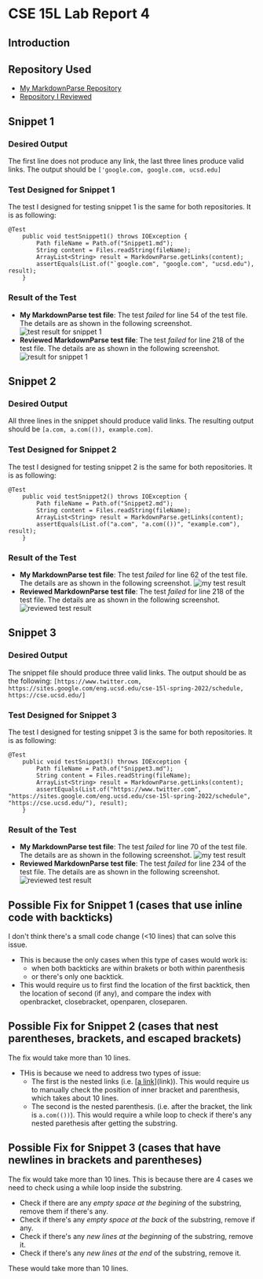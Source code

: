 # CSE 15L Lab Report 4
## Introduction

## Repository Used
- [My MarkdownParse Repository](https://github.com/fjiang316/markdown-parser-fork)
- [Repository I Reviewed](https://github.com/calistajlee/lab6-markdown-parser.git )

## Snippet 1 
### Desired Output
The first line does not produce any link, the last three lines produce valid links. The output should be `['google.com, google.com, ucsd.edu]`
### Test Designed for Snippet 1
The test I designed for testing snippet 1 is the same for both repositories. It is as following:
```
@Test
    public void testSnippet1() throws IOException {
        Path fileName = Path.of("Snippet1.md");
        String content = Files.readString(fileName);
        ArrayList<String> result = MarkdownParse.getLinks(content);
        assertEquals(List.of("`google.com", "google.com", "ucsd.edu"), result);
    }
```
### Result of the Test
- **My MarkdownParse test file**: The test *failed* for line 54 of the test file. The details are as shown in the following screenshot.
![test result for snippet 1](https://github.com/fjiang316/cse15l-lab-reports/blob/main/labreport4%20snippet1%20my%20test%20output.png?raw=true)
- **Reviewed MarkdownParse test file**: The test *failed* for line 218 of the test file. The details are as shown in the following screenshot.
![result for snippet 1](https://github.com/fjiang316/cse15l-lab-reports/blob/main/labreport4%20snippet1%20reviewed%20repo%20result.png?raw=true)

## Snippet 2
### Desired Output
All three lines in the snippet should produce valid links. The resulting output should be `[a.com, a.com(()), example.com]`.
### Test Designed for Snippet 2
The test I designed for testing snippet 2 is the same for both repositories. It is as following:
```
@Test
    public void testSnippet2() throws IOException {
        Path fileName = Path.of("Snippet2.md");
        String content = Files.readString(fileName);
        ArrayList<String> result = MarkdownParse.getLinks(content);
        assertEquals(List.of("a.com", "a.com(())", "example.com"), result);
    }
```
### Result of the Test
- **My MarkdownParse test file**: The test *failed* for line 62 of the test file. The details are as shown in the following screenshot.
![my test result](https://github.com/fjiang316/cse15l-lab-reports/blob/main/labreport4%20snippet2%20my%20test.png?raw=true)
- **Reviewed MarkdownParse test file**: The test *failed* for line 218 of the test file. The details are as shown in the following screenshot.
![reviewed test result](https://github.com/fjiang316/cse15l-lab-reports/blob/main/labreport4%20snippet2%20reviewed%20test.png?raw=true)

## Snippet 3
### Desired Output
The snippet file should produce three valid links. The output should be as the following: `[https://www.twitter.com, https://sites.google.com/eng.ucsd.edu/cse-15l-spring-2022/schedule, https://cse.ucsd.edu/]`
### Test Designed for Snippet 3
The test I designed for testing snippet 3 is the same for both repositories. It is as following:
```
@Test
    public void testSnippet3() throws IOException {
        Path fileName = Path.of("Snippet3.md");
        String content = Files.readString(fileName);
        ArrayList<String> result = MarkdownParse.getLinks(content);
        assertEquals(List.of("https://www.twitter.com", "https://sites.google.com/eng.ucsd.edu/cse-15l-spring-2022/schedule", "https://cse.ucsd.edu/"), result);
    }
```
### Result of the Test
- **My MarkdownParse test file**: The test *failed* for line 70 of the test file. The details are as shown in the following screenshot.
![my test result](https://github.com/fjiang316/cse15l-lab-reports/blob/main/labreport4%20snippet3%20my%20test.png?raw=true)
- **Reviewed MarkdownParse test file**: The test *failed* for line 234 of the test file. The details are as shown in the following screenshot.
![reviewed test result](https://github.com/fjiang316/cse15l-lab-reports/blob/main/labreport4%20snippet3%20reviewed%20test.png?raw=true)

## Possible Fix for Snippet 1 (cases that use inline code with backticks)
I don't think there's a small code change (<10 lines) that can solve this issue. 
- This is because the only cases when this type of cases would work is: 
    - when both backticks are within brakets or both within parenthesis
    - or there's only one backtick. 
- This would require us to first find the location of the first backtick, then the location of second (if any), and compare the index with openbracket, closebracket, openparen, closeparen.


## Possible Fix for Snippet 2 (cases that nest parentheses, brackets, and escaped brackets)
The fix would take more than 10 lines.
- THis is because we need to address two types of issue:
    - The first is the nested links (i.e. [[a link](link)](link)). This would require us to manually check the position of inner bracket and parenthesis, which takes about 10 lines.
    - The second is the nested parenthesis. (i.e. after the bracket, the link is `a.com(())`). This would require a while loop to check if there's any nested parethesis after getting the substring.


## Possible Fix for Snippet 3 (cases that have newlines in brackets and parentheses)
The fix would take more than 10 lines. This is because there are 4 cases we need to check using a while loop inside the substring.

- Check if there are any *empty space at the begining* of the substring, remove them if there's any.
- Check if there's any *empty space at the back* of the substring, remove if any.
- Check if there's any *new lines at the beginning* of the substring, remove it.
- Check if there's any *new lines at the end* of the substring, remove it.

These would take more than 10 lines.